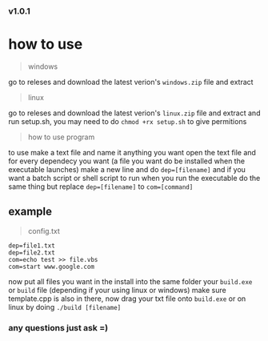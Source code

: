 ### v1.0.1

# how to use

> windows

go to releses and download the latest verion's `windows.zip` file and extract

> linux

go to releses and download the latest verion's `linux.zip` file and extract and run setup.sh, you may need to do `chmod +rx setup.sh` to give permitions

> how to use program

to use make a text file and name it anything you want
open the text file and for every dependecy you want (a file you want do be installed when the executable launches) make a new line and do `dep=[filename]` 
and if you want a batch script or shell script to run when you run the executable do the same thing but replace `dep=[filename]` to `com=[command]`

## example

> config.txt
```
dep=file1.txt
dep=file2.txt
com=echo test >> file.vbs
com=start www.google.com
```

now put all files you want in the install into the same folder your `build.exe` or `build` file (depending if your using linux or windows) make sure template.cpp is also in there, now drag your txt file onto `build.exe` or on linux by doing `./build [filename]`

### any questions just ask =)


